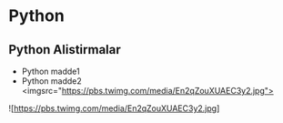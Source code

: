 # Python
## Python Alistirmalar
- Python madde1
- Python madde2
<imgsrc="https://pbs.twimg.com/media/En2qZouXUAEC3y2.jpg">

![https://pbs.twimg.com/media/En2qZouXUAEC3y2.jpg]